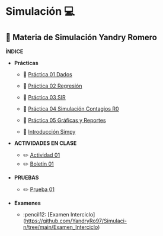 # Simulación :computer:
## :notebook: Materia de Simulación Yandry Romero

**ÍNDICE**
- **Prácticas**
  - :file_folder: [Práctica 01 Dados](https://github.com/YandryRo97/Simulaci-n/tree/main/Pr%C3%A1ctica%201)

  - :file_folder: [Práctica 02 Regresión](https://github.com/YandryRo97/Simulaci-n/tree/main/Pr%C3%A1ctica%202)

  - :file_folder: [Práctica 03 SIR](https://github.com/YandryRo97/Simulaci-n/tree/main/Pr%C3%A1ctica%203) 
  
  - :file_folder: [Práctica 04 Simulación Contagios R0](https://github.com/YandryRo97/Simulaci-n/tree/main/Pr%C3%A1ctica%204)
  
  - :file_folder: [Práctica 05 Gráficas y Reportes](https://github.com/YandryRo97/Simulaci-n/tree/main/Pr%C3%A1ctica%205)
  - :file_folder: [Introducción Simpy](https://github.com/YandryRo97/Simulaci-n/tree/main/Pr%C3%A1ctica%206)

- **ACTIVIDADES EN CLASE**
  - :pencil2: [Actividad 01 ](https://github.com/YandryRo97/Simulaci-n/tree/main/Actividades%20en%20Clase/Actividad%201.%20%20Juego%20de%20la%20vida)
  - :pencil2: [Boletin 01 ](https://github.com/YandryRo97/Simulaci-n/tree/main/Boletin1)

- **PRUEBAS**
  - :pencil2: [Prueba 01 ](https://github.com/YandryRo97/Simulaci-n/tree/main/Prueba1)

- **Examenes**
  - :pencil12: [Examen Interciclo] (https://github.com/YandryRo97/Simulaci-n/tree/main/Examen_Interciclo)   

